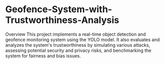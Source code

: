# Geofence-System-with-Trustworthiness-Analysis

Overview
This project implements a real-time object detection and geofence monitoring system using the YOLO model. It also evaluates and analyzes the system's trustworthiness by simulating various attacks, assessing potential security and privacy risks, and benchmarking the system for fairness and bias issues.

